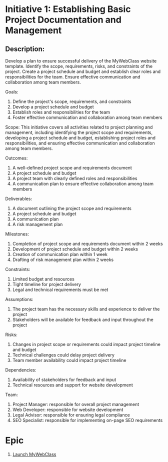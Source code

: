 # Initiative 1: Establishing Basic Project Documentation and Management


## Description:

Develop a plan to ensure successful delivery of the MyWebClass website template. Identify the scope, requirements, risks, and constraints of the project. Create a project schedule and budget and establish clear roles and responsibilities for the team. Ensure effective communication and collaboration among team members.

Goals:
1. Define the project's scope, requirements, and constraints
2. Develop a project schedule and budget
3. Establish roles and responsibilities for the team
4. Foster effective communication and collaboration among team members

Scope: This initiative covers all activities related to project planning and management, including identifying the project scope and requirements, developing a project schedule and budget, establishing project roles and responsibilities, and ensuring effective communication and collaboration among team members.

Outcomes:
1. A well-defined project scope and requirements document
2. A project schedule and budget
3. A project team with clearly defined roles and responsibilities
4. A communication plan to ensure effective collaboration among team members

Deliverables:
1. A document outlining the project scope and requirements
2. A project schedule and budget
3. A communication plan
4. A risk management plan

Milestones:
1. Completion of project scope and requirements document within 2 weeks
2. Development of project schedule and budget within 2 weeks
3. Creation of communication plan within 1 week
4. Drafting of risk management plan within 2 weeks

Constraints:
1. Limited budget and resources
2. Tight timeline for project delivery
3. Legal and technical requirements must be met

Assumptions:
1. The project team has the necessary skills and experience to deliver the project
2. Stakeholders will be available for feedback and input throughout the project

Risks:
1. Changes in project scope or requirements could impact project timeline and budget
2. Technical challenges could delay project delivery
3. Team member availability could impact project timeline

Dependencies:
1. Availability of stakeholders for feedback and input
2. Technical resources and support for website development

Team:
1. Project Manager: responsible for overall project management
2. Web Developer: responsible for website development
3. Legal Advisor: responsible for ensuring legal compliance
4. SEO Specialist: responsible for implementing on-page SEO requirements

# Epic
1. [Launch MyWebClass](https://github.com/tishamadhok/mywebclass-agile-docs/blob/main/documentation/theme_1/initiatives/Epics/Launch%20MyWebClass.md)